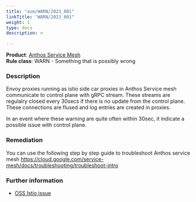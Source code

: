 ```yaml
---
title: "asm/WARN/2023_001"
linkTitle: "WARN/2023_001"
weight: 1
type: docs
description: >

---
```


**Product**: [Anthos Service Mesh](https://cloud.google.com/anthos)\
**Rule class**: WARN - Something that is possibly wrong

### Description

Envoy proxies running as istio side car proxies in Anthos Service mesh communicate to control plane
with gRPC stream. These streams are regulalry closed every 30secs if there is no update from the control plane.
These connections are flused and log entries are created in proxies.

In an event where these warning are quite often within 30sec, it indicate a possible issue with control plane.

### Remediation

You can use the following step by step guide to troubleshoot Anthos service mesh
https://cloud.google.com/service-mesh/docs/troubleshooting/troubleshoot-intro

### Further information

- [OSS Istio issue](https://github.com/istio/istio/issues/19321)
